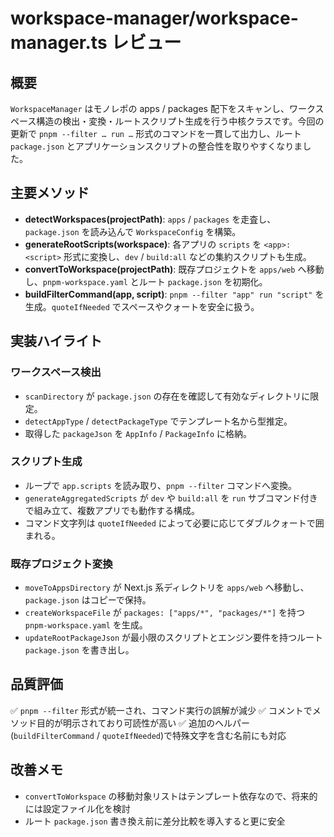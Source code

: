 # workspace-manager/workspace-manager.ts レビュー

## 概要
`WorkspaceManager` はモノレポの apps / packages 配下をスキャンし、ワークスペース構造の検出・変換・ルートスクリプト生成を行う中核クラスです。今回の更新で `pnpm --filter … run …` 形式のコマンドを一貫して出力し、ルート `package.json` とアプリケーションスクリプトの整合性を取りやすくなりました。

## 主要メソッド
- **detectWorkspaces(projectPath)**: `apps` / `packages` を走査し、`package.json` を読み込んで `WorkspaceConfig` を構築。
- **generateRootScripts(workspace)**: 各アプリの `scripts` を `<app>:<script>` 形式に変換し、`dev` / `build:all` などの集約スクリプトも生成。
- **convertToWorkspace(projectPath)**: 既存プロジェクトを `apps/web` へ移動し、`pnpm-workspace.yaml` とルート `package.json` を初期化。
- **buildFilterCommand(app, script)**: `pnpm --filter "app" run "script"` を生成。`quoteIfNeeded` でスペースやクォートを安全に扱う。

## 実装ハイライト
### ワークスペース検出
- `scanDirectory` が `package.json` の存在を確認して有効なディレクトリに限定。
- `detectAppType` / `detectPackageType` でテンプレート名から型推定。
- 取得した `packageJson` を `AppInfo` / `PackageInfo` に格納。

### スクリプト生成
- ループで `app.scripts` を読み取り、`pnpm --filter` コマンドへ変換。
- `generateAggregatedScripts` が `dev` や `build:all` を `run` サブコマンド付きで組み立て、複数アプリでも動作する構成。
- コマンド文字列は `quoteIfNeeded` によって必要に応じてダブルクォートで囲まれる。

### 既存プロジェクト変換
- `moveToAppsDirectory` が Next.js 系ディレクトリを `apps/web` へ移動し、`package.json` はコピーで保持。
- `createWorkspaceFile` が `packages: ["apps/*", "packages/*"]` を持つ `pnpm-workspace.yaml` を生成。
- `updateRootPackageJson` が最小限のスクリプトとエンジン要件を持つルート `package.json` を書き出し。

## 品質評価
✅ `pnpm --filter` 形式が統一され、コマンド実行の誤解が減少
✅ コメントでメソッド目的が明示されており可読性が高い
✅ 追加のヘルパー(`buildFilterCommand` / `quoteIfNeeded`)で特殊文字を含む名前にも対応

## 改善メモ
- `convertToWorkspace` の移動対象リストはテンプレート依存なので、将来的には設定ファイル化を検討
- ルート `package.json` 書き換え前に差分比較を導入すると更に安全